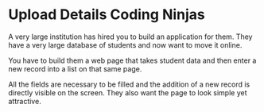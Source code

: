 # Upload Details Coding Ninjas
A very large institution has hired you to build an application for them. They have a very large database of students and now want to move it online.

You have to build them a web page that takes student data and then enter a new record into a list on that same page.

All the fields are necessary to be filled and the addition of a new record is directly visible on the screen. They also want the page to look simple yet attractive. 
